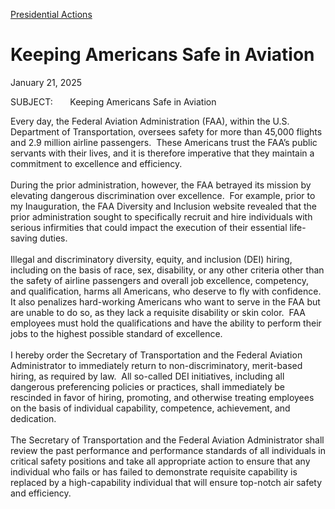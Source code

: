
[Presidential Actions](https://www.whitehouse.gov/presidential-actions/) 

Keeping Americans Safe in Aviation
==================================

January 21, 2025 



SUBJECT:       Keeping Americans Safe in Aviation

Every day, the Federal Aviation Administration (FAA), within the U.S. Department of Transportation, oversees safety for more than 45,000 flights and 2.9 million airline passengers.  These Americans trust the FAA’s public servants with their lives, and it is therefore imperative that they maintain a commitment to excellence and efficiency.  
   
During the prior administration, however, the FAA betrayed its mission by elevating dangerous discrimination over excellence.  For example, prior to my Inauguration, the FAA Diversity and Inclusion website revealed that the prior administration sought to specifically recruit and hire individuals with serious infirmities that could impact the execution of their essential life-saving duties.  
   
Illegal and discriminatory diversity, equity, and inclusion (DEI) hiring, including on the basis of race, sex, disability, or any other criteria other than the safety of airline passengers and overall job excellence, competency, and qualification, harms all Americans, who deserve to fly with confidence.  It also penalizes hard-working Americans who want to serve in the FAA but are unable to do so, as they lack a requisite disability or skin color.  FAA employees must hold the qualifications and have the ability to perform their jobs to the highest possible standard of excellence.  
   
I hereby order the Secretary of Transportation and the Federal Aviation Administrator to immediately return to non-discriminatory, merit-based hiring, as required by law.  All so-called DEI initiatives, including all dangerous preferencing policies or practices, shall immediately be rescinded in favor of hiring, promoting, and otherwise treating employees on the basis of individual capability, competence, achievement, and dedication.   
   
The Secretary of Transportation and the Federal Aviation Administrator shall review the past performance and performance standards of all individuals in critical safety positions and take all appropriate action to ensure that any individual who fails or has failed to demonstrate requisite capability is replaced by a high-capability individual that will ensure top-notch air safety and efficiency.



